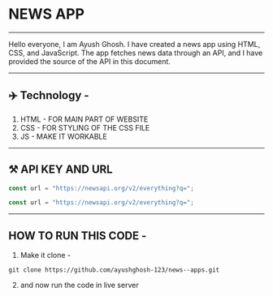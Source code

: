 # NEWS APP
---
Hello everyone, I am Ayush Ghosh. I have created a news app using HTML, CSS, and JavaScript. The app fetches news data through an API, and I have provided the source of the API in this document.

---
## ✈️ Technology -
1. HTML - FOR MAIN PART OF WEBSITE
2. CSS - FOR STYLING OF THE CSS FILE 
3. JS - MAKE IT WORKABLE 

----
## ⚒️ API KEY AND URL
```JAVASCRIPT
const url = "https://newsapi.org/v2/everything?q=";
```

```JAVASCRIPT
const url = "https://newsapi.org/v2/everything?q=";
```
---
## HOW TO RUN THIS CODE -
1. Make it clone -

```GITHUB
git clone https://github.com/ayushghosh-123/news--apps.git

```

2. and now run the code in live server